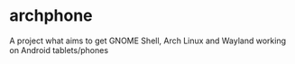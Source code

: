 # archphone
A project what aims to get GNOME Shell, Arch Linux and Wayland working on Android tablets/phones
